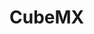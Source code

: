 <!--
 * @Author: liuao 2494210546@qq.com
 * @Date: 2023-09-22 20:23:15
 * @LastEditors: liuao 2494210546@qq.com
 * @LastEditTime: 2023-10-01 19:46:41
 * @FilePath: \CubeMX\README.md
 * @Description: 这是默认设置,请设置`customMade`, 打开koroFileHeader查看配置 进行设置: https://github.com/OBKoro1/koro1FileHeader/wiki/%E9%85%8D%E7%BD%AE
-->
# CubeMX

